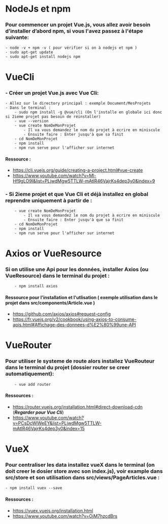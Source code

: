 # NodeJs et npm
### Pour commencer un projet Vue.js, vous allez avoir besoin d’installer d’abord npm, si vous l'avez passez à l'étape suivante:
	- node -v + npm -v ( pour vérifier si on à nodejs et npm )
	- sudo apt-get update
	- sudo apt-get install nodejs npm

# VueCli
### - Créer un projet Vue.js avec Vue Cli:
	- Allez sur le directory principal : exemple Document/MesProjets
	- Dans le terminal : 
		- sudo npm install -g @vue/cli (On l'installe en globale ici donc si 2ieme projet pas besoin de réinstaller)
		- vue --version
		- vue create NomDeMonProjet
			- Il va vous demandez le nom du projet à ecrire en miniscule
			- Ensuite faire : Enter jusqu'à que sa finit
		- cd NomDeMonProjet
		- npm install
		- npm run serve pour l'afficher sur internet

#### Ressource : 	
- https://cli.vuejs.org/guide/creating-a-project.html#vue-create 
- https://www.youtube.com/watch?v=Ml-Hf9gLO9I&list=PLjwdMgw5TTLW-mAtlR46VajrKs4dep3y0&index=9


### - Si 2ieme projet et que Vue Cli et déjà installez en global reprendre uniquement à partir de :

		- vue create NomDeMonProjet
			- Il va vous demandez le nom du projet à ecrire en miniscule
			- Ensuite faire : Enter jusqu'à que sa finit
		- cd NomDeMonProjet
		- npm install
		- npm run serve pour l'afficher sur internet

# Axios or VueResource
### Si on utilise une Api pour les données, installer Axios (ou VueResource) dans le terminal du projet :
		

		- npm install axios

####	Ressource pour l'installation et l'utlisation ( exemple utilisation dans le projet dans src/components/Article.vue )
- https://github.com/axios/axios#request-config
- https://fr.vuejs.org/v2/cookbook/using-axios-to-consume-apis.html#Affichage-des-donnees-d%E2%80%99une-API

# VueRouter
### Pour utiliser le systeme de route alors installez VueRouteur dans le terminal du projet (dossier router se creer automatiquement):
	
		- vue add router

#### Ressources : 	
- https://router.vuejs.org/installation.html#direct-download-cdn (***Regarder pour Vue Cli***)
- https://www.youtube.com/watch?v=PCsDcWlWeEY&list=PLjwdMgw5TTLW-mAtlR46VajrKs4dep3y0&index=15


# VueX
### Pour centraliser les data installez vueX dans le terminal (on doit creer le dosier store avec son index.js), voir example dans src/store et son utilisation dans src/views/PageArticles.vue :

    - npm install vuex --save
    
#### Ressources :
- https://vuex.vuejs.org/installation.html
- https://www.youtube.com/watch?v=OjM7hzcdBrs